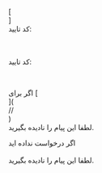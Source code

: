 [<br host>]<br action>کد تایید:<br code>

<br url><br action>کد تایید:

<br code>

اگر برای [<br host>](<br protocol>//<br host>)<br action>لطفا این پیام را نادیده بگیرید.

اگر درخواست نداده اید<br url><br action>لطفا این پیام را نادیده بگیرید.
